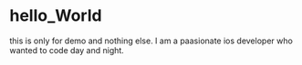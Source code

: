 # hello_World
this is only for demo and nothing else.
I am a paasionate ios developer who wanted to code day and night.
